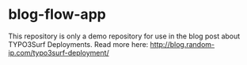 # blog-flow-app

This repository is only a demo repository for use in the blog post about TYPO3Surf Deployments.
Read more here: http://blog.random-ip.com/typo3surf-deployment/
